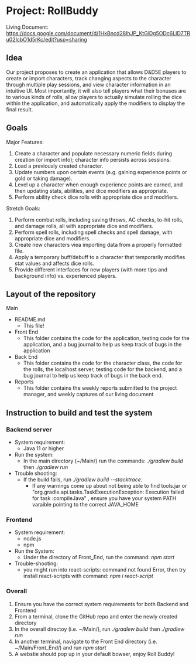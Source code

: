 # Project: RollBuddy

Living Document: https://docs.google.com/document/d/1HkBncd28IhJP_KtGiDg5ODc6LID7TRu02IcbO1d5rKc/edit?usp=sharing

## Idea

Our project proposes to create an application that allows D&D5E players to create or import characters, track changing aspects to the character through multiple play sessions, and view character information in an intuitive UI. Most importantly, it will also tell players what their bonuses are to various kinds of rolls, allow players to actually simulate rolling the dice within the application, and automatically apply the modifiers to display the final result.


## Goals

Major Features:


1. Create a character and populate necessary numeric fields during creation (or import info); character info persists across sessions.
2. Load a previously created character.
3. Update numbers upon certain events (e.g. gaining experience points or gold or taking damage).
4. Level up a character when enough experience points are earned, and then updating stats, abilities, and dice modifiers as appropriate.
5. Perform ability check dice rolls with appropriate dice and modifiers.


Stretch Goals:


1. Perform combat rolls, including saving throws, AC checks, to-hit rolls, and damage rolls, all with appropriate dice and modifiers.
2. Perform spell rolls, including spell checks and spell damage, with appropriate dice and modifiers.
3. Create new characters viea importing data from a properly formatted file.
4. Apply a temporary buff/debuff to a character that temporarily modifies stat values and affects dice rolls.
5. Provide different interfaces for new players (with more tips and background info) vs. experienced players.


## Layout of the repository 



Main
* README.md
    * This file!
* Front End
    * This folder contains the code for the application, testing code for the application, and a bug journal to help us keep track of bugs in the application
* Back End
    * This folder contains the code for the character class, the code for the rolls, the localhost server, testing code for the backend, and a bug journal to help us keep track of bugs in the back end.
* Reports
    * This folder contains the weekly reports submitted to the project manager, and weekly captures of our living document

## Instruction to build and test the system
### Backend server
* System requirement:
    * Java 11 or higher
* Run the system:
    - In the main directory (~/Main/) run the commands: *./gradlew build* then *./gradlew run*
* Trouble shooting:
    - If the build fails, run *./gradlew build --stacktrace*.
        - If any warnings come up about not being able to find tools.jar or  "org.gradle.api.tasks.TaskExecutionException: Execution failed for task :compileJava" , ensure you have your system PATH varaible pointing to the correct JAVA_HOME
         
### Frontend 
* System requirement: 
   * node.js
   * npm
* Run the System:
  - Under the directory of Front_End, run the command:   *npm start*
* Trouble-shooting: 
  - you might run into react-scripts: command not found Error, then try install react-scripts with command:
  *npm i react-script*

### Overall

1. Ensure you have the correct system requirements for both Backend and Frontend
2. From a terminal, clone the GitHub repo and enter the newly created directory
3. In the overall directoy (i.e. ~/Main/), run *./gradlew build* then *./gradlew run*
4. In another terminal, navigate to the Front End directory (i.e. ~/Main/Front_End/) and run *npm start*
5. A webstie should pop up in your default bowser, enjoy Roll Buddy!